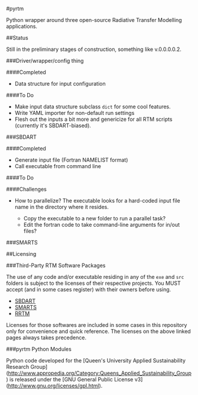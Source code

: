 #pyrtm

Python wrapper around three open-source Radiative Transfer Modelling
applications.

##Status

Still in the preliminary stages of construction, something like v.0.0.0.0.2.

###Driver/wrapper/config thing

####Completed

 * Data structure for input configuration

####To Do

 * Make input data structure subclass `dict` for some cool features.
 * Write YAML importer for non-default run settings
 * Flesh out the inputs a bit more and genericize for all RTM scripts (currently
   it's SBDART-biased).

###SBDART

####Completed

 * Generate input file (Fortran NAMELIST format)
 * Call executable from command line

####To Do

####Challenges

 * How to parallelize? The executable looks for a hard-coded input file name in
   the directory where it resides.
   
     * Copy the executable to a new folder to run a parallel task?
     * Edit the fortran code to take command-line arguments for in/out files?

###SMARTS

##Licensing

###Third-Party RTM Software Packages

The use of any code and/or executable residing in any of the `exe` and `src`
folders is subject to the licenses of their respective projects. You MUST accept
(and in some cases register) with their owners before using.

 * [SBDART](http://arm.mrcsb.com/sbdart/)
 * [SMARTS](http://www.nrel.gov/rredc/smarts/)
 * [RRTM](http://rtweb.aer.com/rrtm_frame.html)

Licenses for those softwares are included in some cases in this repository only
for convenience and quick reference. The licenses on the above linked pages
always takes precedence.

###pyrtm Python Modules

Python code developed for the [Queen's University Applied Sustainability
Research Group]
(http://www.appropedia.org/Category:Queens_Applied_Sustainability_Group) is
released under the [GNU General Public License v3]
(http://www.gnu.org/licenses/gpl.html).
